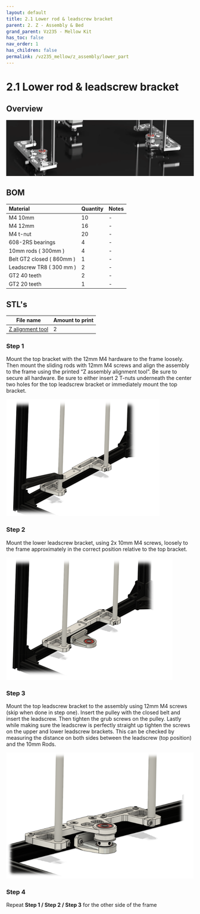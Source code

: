 ```yaml
---
layout: default
title: 2.1 Lower rod & leadscrew bracket
parent: 2. Z - Assembly & Bed
grand_parent: Vz235 - Mellow Kit
has_toc: false
nav_order: 1
has_children: false
permalink: /vz235_mellow/z_assembly/lower_part
---
```


# 2.1 Lower rod & leadscrew bracket

## Overview

![Z Overview](../../assets/images/manual/vz235_mellow/z_assembly/lower_part/overview.png)

## BOM

| Material                  | Quantity | Notes |
|:--------------------------|:---------|:------|
| M4 10mm                   | 10       | -     |
| M4 12mm                   | 16       | -     |
| M4 t-nut                  | 20       | -     |
| 608-2RS bearings          | 4        | -     |
| 10mm rods ( 300mm )       | 4        | -     |
| Belt GT2 closed ( 860mm ) | 1        | -     |
| Leadscrew TR8 ( 300 mm )  | 2        | -     |
| GT2 40 teeth              | 2        | -     |
| GT2 20 teeth              | 1        | -     |

## STL's

| File name | Amount to print |
|-----------|-----------------|
| <a href="https://github.com/VzBoT3D/VzBoT-Vz235/blob/main/Assemblies%20%26%20STL/Tools/Z%20allignment%20tool%2010mm%20rod%20VZ235%20VZ%20printhead.stl" target="_blank">Z alignment tool</a> | 2 |


### Step 1

Mount the top bracket with the 12mm M4 hardware to the frame loosely. Then mount the sliding rods with 12mm M4 screws and align the assembly to the frame using the printed “Z assembly alignment tool”. Be sure to secure all hardware. Be sure to either insert 2 T-nuts underneath the center two holes for the top leadscrew bracket or immediately mount the top bracket.

![Lower bracket](../../assets/images/manual/vz235_mellow/z_assembly/lower_part/lower_bracket.png)

### Step 2

Mount the lower leadscrew bracket, using 2x 10mm M4 screws, loosely to the frame approximately in the correct position relative to the top bracket.

![Lower bracket lead](../../assets/images/manual/vz235_mellow/z_assembly/lower_part/lower_bracket_lead.png)

### Step 3

Mount the top leadscrew bracket to the assembly using 12mm M4 screws (skip when done in step one). Insert the pulley with the closed belt and insert the leadscrew. Then tighten the grub screws on the pulley. Lastly while making sure the leadscrew is perfectly straight up tighten the screws on the upper and lower leadscrew brackets. This can be checked by measuring the distance on both sides between the leadscrew (top position) and the 10mm Rods.

![Upper bracket lead](../../assets/images/manual/vz235_mellow/z_assembly/lower_part/upper_bracket_lead.png)

### Step 4

Repeat **Step 1 / Step 2 / Step 3** for the other side of the frame